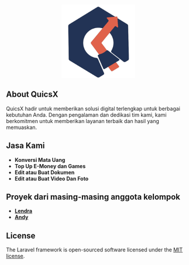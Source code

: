 <p align="center"><a href="https://laravel.com" target="_blank"><img src="https://github.com/Jiichiro/web-promosi/blob/551bccb1e30e4bed84cde622bc480b0008a1bcad/public/images/logo.png" width="200" alt="Laravel Logo"></a></p>

## About QuicsX

QuicsX hadir untuk memberikan solusi digital terlengkap untuk berbagai kebutuhan Anda. Dengan pengalaman dan dedikasi tim kami, kami berkomitmen untuk memberikan layanan terbaik dan hasil yang memuaskan.

## Jasa Kami

- **Konversi Mata Uang**
- **Top Up E-Money dan Games**
- **Edit atau Buat Dokumen**
- **Edit atau Buat Video Dan Foto**

## Proyek dari masing-masing anggota kelompok

- **[Lendra](https://github.com/Lendra-arch/Store-Website-Project)**
- **[Andy](https://github.com/Jiichiro/web-promosi)**

## License

The Laravel framework is open-sourced software licensed under the [MIT license](https://opensource.org/licenses/MIT).
